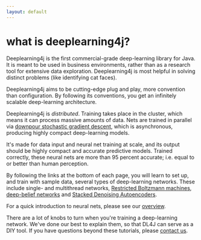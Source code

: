 ```yaml
---
layout: default
---
```


# what is deeplearning4j?

Deeplearning4j is the first commercial-grade deep-learning library for Java. It is meant to be used in business environments, rather than as a research tool for extensive data exploration. 
Deeplearning4j is most helpful in solving distinct problems (like identifying cat faces). 

Deeplearning4j aims to be cutting-edge plug and play, more convention than configuration. By following its conventions, you get an infinitely scalable deep-learning architecture. 

Deeplearning4j is *distributed*. Training takes place in the cluster, which means it can process massive amounts of data. Nets are trained in parallel via [downpour stochastic gradient descent](../glossary.html#downpoursgd), which is asynchronous, producing highly compact deep-learning models.

It's made for data input and neural net training at scale, and its output should be highly compact and accurate predictive models. Trained correctly, these neural nets are more than 95 percent accurate; i.e. equal to or better than human perception.

By following the links at the bottom of each page, you will learn to set up, and train with sample data, several types of deep-learning networks. These include single- and multithread networks, [Restricted Boltzmann machines](../restrictedboltzmannmachine.html), [deep-belief networks](../deepbeliefnetwork.html) and [Stacked Denoising Autoencoders](../stackeddenoisingautoencoder.html). 

For a quick introduction to neural nets, please see our [overview](../overview.html).

There are a lot of knobs to turn when you're training a deep-learning network. We've done our best to explain them, so that DL4J can serve as a DIY tool. If you have questions beyond these tutorials, please [contact us](http://www.skymind.io/contact.html).